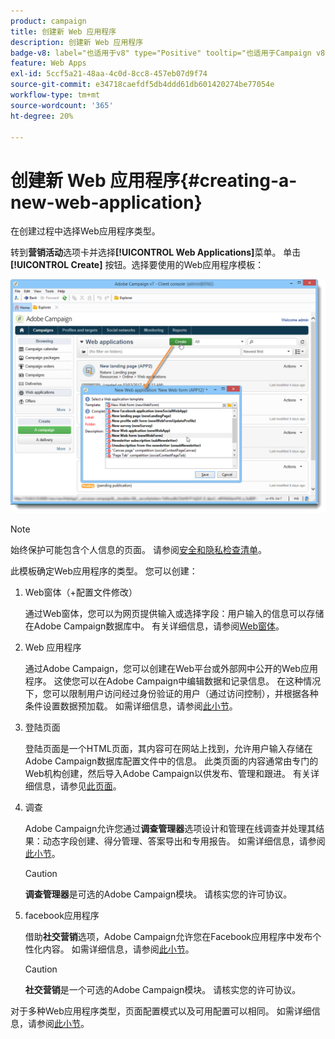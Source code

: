 ```yaml
---
product: campaign
title: 创建新 Web 应用程序
description: 创建新 Web 应用程序
badge-v8: label="也适用于v8" type="Positive" tooltip="也适用于Campaign v8"
feature: Web Apps
exl-id: 5ccf5a21-48aa-4c0d-8cc8-457eb07d9f74
source-git-commit: e34718caefdf5db4ddd61db601420274be77054e
workflow-type: tm+mt
source-wordcount: '365'
ht-degree: 20%

---
```


# 创建新 Web 应用程序{#creating-a-new-web-application}



在创建过程中选择Web应用程序类型。

转到&#x200B;**营销活动**&#x200B;选项卡并选择&#x200B;**[!UICONTROL Web Applications]**&#x200B;菜单。 单击 **[!UICONTROL Create]** 按钮。选择要使用的Web应用程序模板：

![](assets/webapp_create_from_campaign.png)

>[!NOTE]
>
>始终保护可能包含个人信息的页面。 请参阅[安全和隐私检查清单](https://helpx.adobe.com/cn/campaign/kb/acc-security.html#privacy)。

此模板确定Web应用程序的类型。 您可以创建：

1. Web窗体（+配置文件修改）

   通过Web窗体，您可以为网页提供输入或选择字段：用户输入的信息可以存储在Adobe Campaign数据库中。 有关详细信息，请参阅[Web窗体](about-web-forms.md)。

1. Web 应用程序

   通过Adobe Campaign，您可以创建在Web平台或外部网中公开的Web应用程序。 这使您可以在Adobe Campaign中编辑数据和记录信息。 在这种情况下，您可以限制用户访问经过身份验证的用户（通过访问控制），并根据各种条件设置数据预加载。 如需详细信息，请参阅[此小节](about-web-applications.md)。

1. 登陆页面

   登陆页面是一个HTML页面，其内容可在网站上找到，允许用户输入存储在Adobe Campaign数据库配置文件中的信息。 此类页面的内容通常由专门的Web机构创建，然后导入Adobe Campaign以供发布、管理和跟进。 有关详细信息，请参见[此页面](creating-a-landing-page.md)。

1. 调查

   Adobe Campaign允许您通过&#x200B;**调查管理器**&#x200B;选项设计和管理在线调查并处理其结果：动态字段创建、得分管理、答案导出和专用报告。 如需详细信息，请参阅[此小节](../../surveys/using/about-surveys.md)。

   >[!CAUTION]
   >
   >**调查管理器**&#x200B;是可选的Adobe Campaign模块。 请核实您的许可协议。

1. facebook应用程序

   借助&#x200B;**社交营销**&#x200B;选项，Adobe Campaign允许您在Facebook应用程序中发布个性化内容。 如需详细信息，请参阅[此小节](../../social/using/about-social-marketing.md)。

   >[!CAUTION]
   >
   >**社交营销**&#x200B;是一个可选的Adobe Campaign模块。 请核实您的许可协议。

对于多种Web应用程序类型，页面配置模式以及可用配置可以相同。 如需详细信息，请参阅[此小节](about-web-forms.md)。
